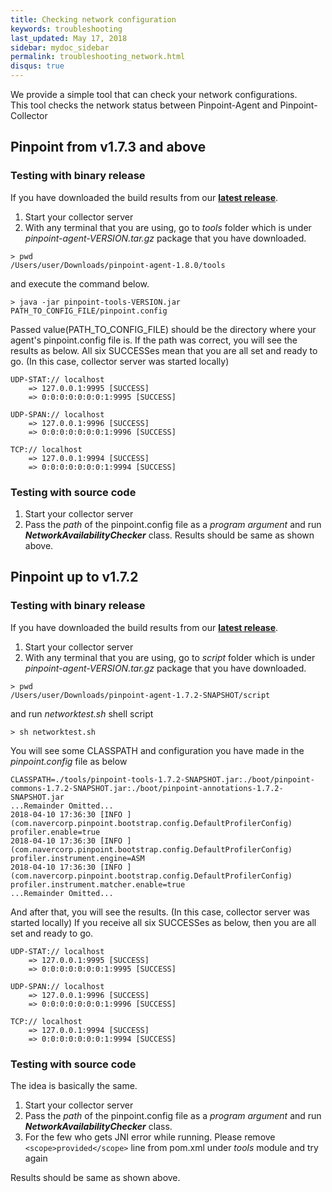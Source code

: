 ```yaml
---
title: Checking network configuration 
keywords: troubleshooting
last_updated: May 17, 2018
sidebar: mydoc_sidebar
permalink: troubleshooting_network.html
disqus: true
---
```


We provide a simple tool that can check your network configurations.  
This tool checks the network status between Pinpoint-Agent and Pinpoint-Collector

## Pinpoint from v1.7.3 and above

### Testing with binary release
 
 If you have downloaded the build results from our [**latest release**](https://github.com/naver/pinpoint/releases/latest). 

 1. Start your collector server
 2. With any terminal that you are using, go to *tools* folder which is under *pinpoint-agent-VERSION.tar.gz* package that you have downloaded.

````
> pwd
/Users/user/Downloads/pinpoint-agent-1.8.0/tools
````
and execute the command below.

````
> java -jar pinpoint-tools-VERSION.jar PATH_TO_CONFIG_FILE/pinpoint.config
```` 

Passed value(PATH_TO_CONFIG_FILE) should be the directory where your agent's pinpoint.config file is.
If the path was correct, you will see the results as below.
All six SUCCESSes mean that you are all set and ready to go. (In this case, collector server was started locally)

````
UDP-STAT:// localhost
    => 127.0.0.1:9995 [SUCCESS]
    => 0:0:0:0:0:0:0:1:9995 [SUCCESS]

UDP-SPAN:// localhost
    => 127.0.0.1:9996 [SUCCESS]
    => 0:0:0:0:0:0:0:1:9996 [SUCCESS]

TCP:// localhost
    => 127.0.0.1:9994 [SUCCESS]
    => 0:0:0:0:0:0:0:1:9994 [SUCCESS]
````

### Testing with source code

1. Start your collector server
2. Pass the *path* of the pinpoint.config file as a *program argument* and run ***NetworkAvailabilityChecker*** class.
Results should be same as shown above.

## Pinpoint up to v1.7.2

### Testing with binary release

If you have downloaded the build results from our [**latest release**](https://github.com/naver/pinpoint/releases/latest). 

1. Start your collector server
2. With any terminal that you are using, go to *script* folder which is under *pinpoint-agent-VERSION.tar.gz* package that you have downloaded.

````
> pwd
/Users/user/Downloads/pinpoint-agent-1.7.2-SNAPSHOT/script
````
and run *networktest.sh* shell script
````
> sh networktest.sh
````

You will see some CLASSPATH and configuration you have made in the *pinpoint.config* file as below
````
CLASSPATH=./tools/pinpoint-tools-1.7.2-SNAPSHOT.jar:./boot/pinpoint-commons-1.7.2-SNAPSHOT.jar:./boot/pinpoint-annotations-1.7.2-SNAPSHOT.jar
...Remainder Omitted...
2018-04-10 17:36:30 [INFO ](com.navercorp.pinpoint.bootstrap.config.DefaultProfilerConfig) profiler.enable=true
2018-04-10 17:36:30 [INFO ](com.navercorp.pinpoint.bootstrap.config.DefaultProfilerConfig) profiler.instrument.engine=ASM
2018-04-10 17:36:30 [INFO ](com.navercorp.pinpoint.bootstrap.config.DefaultProfilerConfig) profiler.instrument.matcher.enable=true
...Remainder Omitted...
````

And after that, you will see the results. (In this case, collector server was started locally)
If you receive all six SUCCESSes as below, then you are all set and ready to go.

````
UDP-STAT:// localhost
    => 127.0.0.1:9995 [SUCCESS]
    => 0:0:0:0:0:0:0:1:9995 [SUCCESS]

UDP-SPAN:// localhost
    => 127.0.0.1:9996 [SUCCESS]
    => 0:0:0:0:0:0:0:1:9996 [SUCCESS]

TCP:// localhost
    => 127.0.0.1:9994 [SUCCESS]
    => 0:0:0:0:0:0:0:1:9994 [SUCCESS]
```` 

### Testing with source code

The idea is basically the same. 

1. Start your collector server
2. Pass the *path* of the pinpoint.config file as a *program argument* and run ***NetworkAvailabilityChecker*** class.
3. For the few who gets JNI error while running. Please remove ````<scope>provided</scope>```` line from pom.xml under *tools* module and try again

Results should be same as shown above.

